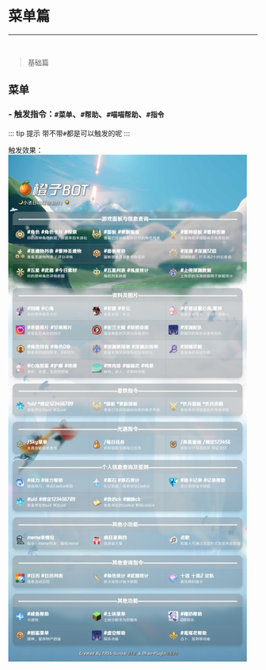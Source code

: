 # 菜单篇

----------
<br>

> 基础篇
## 菜单 ##
### - 触发指令：`#菜单`、`#帮助`、`#喵喵帮助`、`#指令` ###
::: tip 提示
带不带`#`都是可以触发的呢
:::

触发效果：
![](../../.vuepress/public/assets/image/bot/menu.png)